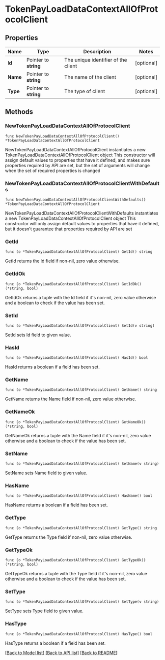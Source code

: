 # TokenPayLoadDataContextAllOfProtocolClient

## Properties

Name | Type | Description | Notes
------------ | ------------- | ------------- | -------------
**Id** | Pointer to **string** | The unique identifier of the client | [optional] 
**Name** | Pointer to **string** | The name of the client | [optional] 
**Type** | Pointer to **string** | The type of client | [optional] 

## Methods

### NewTokenPayLoadDataContextAllOfProtocolClient

`func NewTokenPayLoadDataContextAllOfProtocolClient() *TokenPayLoadDataContextAllOfProtocolClient`

NewTokenPayLoadDataContextAllOfProtocolClient instantiates a new TokenPayLoadDataContextAllOfProtocolClient object
This constructor will assign default values to properties that have it defined,
and makes sure properties required by API are set, but the set of arguments
will change when the set of required properties is changed

### NewTokenPayLoadDataContextAllOfProtocolClientWithDefaults

`func NewTokenPayLoadDataContextAllOfProtocolClientWithDefaults() *TokenPayLoadDataContextAllOfProtocolClient`

NewTokenPayLoadDataContextAllOfProtocolClientWithDefaults instantiates a new TokenPayLoadDataContextAllOfProtocolClient object
This constructor will only assign default values to properties that have it defined,
but it doesn't guarantee that properties required by API are set

### GetId

`func (o *TokenPayLoadDataContextAllOfProtocolClient) GetId() string`

GetId returns the Id field if non-nil, zero value otherwise.

### GetIdOk

`func (o *TokenPayLoadDataContextAllOfProtocolClient) GetIdOk() (*string, bool)`

GetIdOk returns a tuple with the Id field if it's non-nil, zero value otherwise
and a boolean to check if the value has been set.

### SetId

`func (o *TokenPayLoadDataContextAllOfProtocolClient) SetId(v string)`

SetId sets Id field to given value.

### HasId

`func (o *TokenPayLoadDataContextAllOfProtocolClient) HasId() bool`

HasId returns a boolean if a field has been set.

### GetName

`func (o *TokenPayLoadDataContextAllOfProtocolClient) GetName() string`

GetName returns the Name field if non-nil, zero value otherwise.

### GetNameOk

`func (o *TokenPayLoadDataContextAllOfProtocolClient) GetNameOk() (*string, bool)`

GetNameOk returns a tuple with the Name field if it's non-nil, zero value otherwise
and a boolean to check if the value has been set.

### SetName

`func (o *TokenPayLoadDataContextAllOfProtocolClient) SetName(v string)`

SetName sets Name field to given value.

### HasName

`func (o *TokenPayLoadDataContextAllOfProtocolClient) HasName() bool`

HasName returns a boolean if a field has been set.

### GetType

`func (o *TokenPayLoadDataContextAllOfProtocolClient) GetType() string`

GetType returns the Type field if non-nil, zero value otherwise.

### GetTypeOk

`func (o *TokenPayLoadDataContextAllOfProtocolClient) GetTypeOk() (*string, bool)`

GetTypeOk returns a tuple with the Type field if it's non-nil, zero value otherwise
and a boolean to check if the value has been set.

### SetType

`func (o *TokenPayLoadDataContextAllOfProtocolClient) SetType(v string)`

SetType sets Type field to given value.

### HasType

`func (o *TokenPayLoadDataContextAllOfProtocolClient) HasType() bool`

HasType returns a boolean if a field has been set.


[[Back to Model list]](../README.md#documentation-for-models) [[Back to API list]](../README.md#documentation-for-api-endpoints) [[Back to README]](../README.md)


